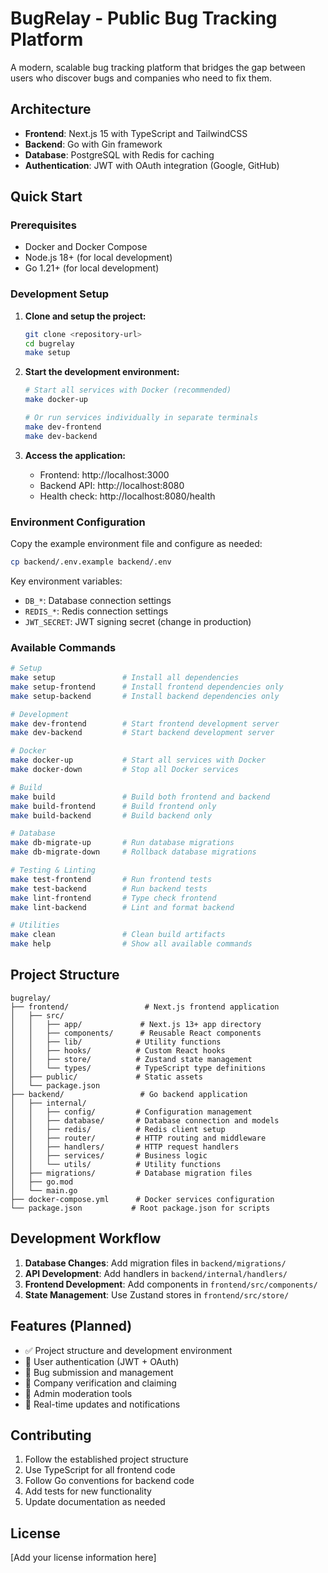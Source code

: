 # BugRelay - Public Bug Tracking Platform

A modern, scalable bug tracking platform that bridges the gap between users who discover bugs and companies who need to fix them.

## Architecture

- **Frontend**: Next.js 15 with TypeScript and TailwindCSS
- **Backend**: Go with Gin framework
- **Database**: PostgreSQL with Redis for caching
- **Authentication**: JWT with OAuth integration (Google, GitHub)

## Quick Start

### Prerequisites

- Docker and Docker Compose
- Node.js 18+ (for local development)
- Go 1.21+ (for local development)

### Development Setup

1. **Clone and setup the project:**
   ```bash
   git clone <repository-url>
   cd bugrelay
   make setup
   ```

2. **Start the development environment:**
   ```bash
   # Start all services with Docker (recommended)
   make docker-up
   
   # Or run services individually in separate terminals
   make dev-frontend
   make dev-backend
   ```

3. **Access the application:**
   - Frontend: http://localhost:3000
   - Backend API: http://localhost:8080
   - Health check: http://localhost:8080/health

### Environment Configuration

Copy the example environment file and configure as needed:

```bash
cp backend/.env.example backend/.env
```

Key environment variables:
- `DB_*`: Database connection settings
- `REDIS_*`: Redis connection settings  
- `JWT_SECRET`: JWT signing secret (change in production)

### Available Commands

```bash
# Setup
make setup               # Install all dependencies
make setup-frontend      # Install frontend dependencies only
make setup-backend       # Install backend dependencies only

# Development
make dev-frontend        # Start frontend development server
make dev-backend         # Start backend development server

# Docker
make docker-up           # Start all services with Docker
make docker-down         # Stop all Docker services

# Build
make build               # Build both frontend and backend
make build-frontend      # Build frontend only
make build-backend       # Build backend only

# Database
make db-migrate-up       # Run database migrations
make db-migrate-down     # Rollback database migrations

# Testing & Linting
make test-frontend       # Run frontend tests
make test-backend        # Run backend tests
make lint-frontend       # Type check frontend
make lint-backend        # Lint and format backend

# Utilities
make clean               # Clean build artifacts
make help                # Show all available commands
```

## Project Structure

```
bugrelay/
├── frontend/                 # Next.js frontend application
│   ├── src/
│   │   ├── app/             # Next.js 13+ app directory
│   │   ├── components/      # Reusable React components
│   │   ├── lib/            # Utility functions
│   │   ├── hooks/          # Custom React hooks
│   │   ├── store/          # Zustand state management
│   │   └── types/          # TypeScript type definitions
│   ├── public/             # Static assets
│   └── package.json
├── backend/                 # Go backend application
│   ├── internal/
│   │   ├── config/         # Configuration management
│   │   ├── database/       # Database connection and models
│   │   ├── redis/          # Redis client setup
│   │   ├── router/         # HTTP routing and middleware
│   │   ├── handlers/       # HTTP request handlers
│   │   ├── services/       # Business logic
│   │   └── utils/          # Utility functions
│   ├── migrations/         # Database migration files
│   ├── go.mod
│   └── main.go
├── docker-compose.yml      # Docker services configuration
└── package.json           # Root package.json for scripts
```

## Development Workflow

1. **Database Changes**: Add migration files in `backend/migrations/`
2. **API Development**: Add handlers in `backend/internal/handlers/`
3. **Frontend Development**: Add components in `frontend/src/components/`
4. **State Management**: Use Zustand stores in `frontend/src/store/`

## Features (Planned)

- ✅ Project structure and development environment
- 🔄 User authentication (JWT + OAuth)
- 🔄 Bug submission and management
- 🔄 Company verification and claiming
- 🔄 Admin moderation tools
- 🔄 Real-time updates and notifications

## Contributing

1. Follow the established project structure
2. Use TypeScript for all frontend code
3. Follow Go conventions for backend code
4. Add tests for new functionality
5. Update documentation as needed

## License

[Add your license information here]
